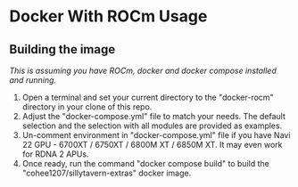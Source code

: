 # Docker With ROCm Usage

## Building the image

*This is assuming you have ROCm, docker and docker compose installed and running.*

1. Open a terminal and set your current directory to the "docker-rocm" directory in your clone of this repo.
2. Adjust the "docker-compose.yml" file to match your needs. The default selection and the selection with all modules are provided as examples.
3. Un-comment environment in "docker-compose.yml" file if you have Navi 22 GPU - 6700XT / 6750XT / 6800M XT / 6850M XT. It may even work for RDNA 2 APUs.
4. Once ready, run the command "docker compose build" to build the "cohee1207/sillytavern-extras" docker image.
